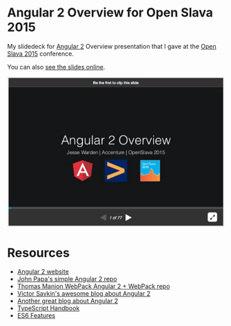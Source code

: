 # Angular 2 Overview for Open Slava 2015

My slidedeck for [Angular 2](https://angular.io/) Overview presentation that I gave at the [Open Slava 2015](http://www.openslava.sk/2015/) conference.

You can also [see the slides online](http://www.slideshare.net/jesterxl/angular-2-overview).

[![Slide Link](slide-preview.png)](http://www.slideshare.net/jesterxl/technical-debt-in-space-jesse-warden-100yss-2015)

# Resources

- [Angular 2 website](https://angular.io/
)
- [John Papa's simple Angular 2 repo](https://github.com/johnpapa/angular2-go)
- [Thomas Manion WebPack Angular 2 + WebPack repo](https://github.com/1337programming/)
- [Victor Savkin's awesome blog about Angular 2](http://victorsavkin.com/)
- [Another great blog about Angular 2](http://blog.thoughtram.io/)
- [TypeScript Handbook](http://www.typescriptlang.org/Handbook
)
- [ES6 Features](https://github.com/lukehoban/es6features)